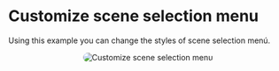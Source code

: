 # Customize scene selection menu

Using this example you can change the styles of scene selection menú.

<p style = 'text-align:center;'>
  <image
    src="customize-scene-menu.png"
    alt="Customize scene selection menu"
    caption="Customize scene selection menu" 
    style="border-radius: 12px;"
    >
</p>
